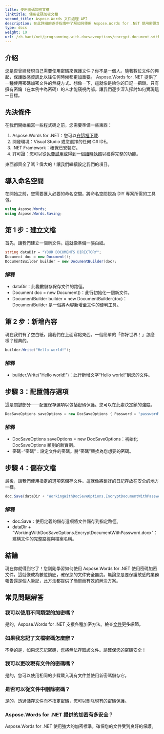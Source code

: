 ```yaml
---
title: 使用密碼加密文檔
linktitle: 使用密碼加密文檔
second_title: Aspose.Words 文件處理 API
description: 在此詳細的逐步指南中了解如何使用 Aspose.Words for .NET 使用密碼加密文件。輕鬆保護您的敏感資訊。
type: docs
weight: 10
url: /zh-hant/net/programming-with-docsaveoptions/encrypt-document-with-password/
---
```

## 介紹

您是否曾經發現自己需要使用密碼來保護文件？你不是一個人。隨著數位文件的興起，保護敏感資訊比以往任何時候都更加重要。 Aspose.Words for .NET 提供了一種使用密碼加密文件的無縫方式。想像一下，這就像是給你的日記一把鎖。只有擁有密鑰（在本例中為密碼）的人才能窺視內部。讓我們逐步深入探討如何實現這一目標。

## 先決條件

在我們開始編寫一些程式碼之前，您需要準備一些東西：
1.  Aspose.Words for .NET：您可以[在這裡下載](https://releases.aspose.com/words/net/).
2. 開發環境：Visual Studio 或您選擇的任何 C# IDE。
3. .NET Framework：確保已安裝它。
4. 許可證：您可以從[免費試用](https://releases.aspose.com/)或得到一個[臨時執照](https://purchase.aspose.com/temporary-license/)以獲得完整的功能。

東西都齊全了嗎？偉大的！讓我們繼續設定我們的項目。

## 導入命名空間

在開始之前，您需要匯入必要的命名空間。將命名空間視為 DIY 專案所需的工具包。

```csharp
using Aspose.Words;
using Aspose.Words.Saving;
```

## 第 1 步：建立文檔

首先，讓我們建立一個新文件。這就像準備一張白紙。

```csharp
string dataDir = "YOUR DOCUMENTS DIRECTORY";
Document doc = new Document();
DocumentBuilder builder = new DocumentBuilder(doc);
```

### 解釋

- dataDir：此變數儲存保存文件的路徑。
- Document doc = new Document()：此行初始化一個新文件。
- DocumentBuilder builder = new DocumentBuilder(doc)：DocumentBuilder 是一個將內容新增至文件的便利工具。

## 第 2 步：新增內容

現在我們有了空白紙，讓我們在上面寫點東西。一個簡單的「你好世界！」怎麼樣？經典的。

```csharp
builder.Write("Hello world!");
```

### 解釋

- builder.Write("Hello world!")：此行新增文字“Hello world!”到您的文件。

## 步驟 3：配置儲存選項

這是關鍵部分——配置保存選項以包括密碼保護。您可以在此處決定鎖的強度。

```csharp
DocSaveOptions saveOptions = new DocSaveOptions { Password = "password" };
```

### 解釋

- DocSaveOptions saveOptions = new DocSaveOptions：初始化 DocSaveOptions 類別的新實例。
- 密碼=“密碼”：設定文件的密碼。將“密碼”替換為您想要的密碼。

## 步驟 4：儲存文檔

最後，讓我們使用指定的選項來儲存文件。這就像將鎖好的日記存放在安全的地方一樣。

```csharp
doc.Save(dataDir + "WorkingWithDocSaveOptions.EncryptDocumentWithPassword.docx", saveOptions);
```

### 解釋

- doc.Save：使用定義的儲存選項將文件儲存到指定路徑。
- dataDir + "WorkingWithDocSaveOptions.EncryptDocumentWithPassword.docx"：建構文件的完整路徑與檔案名稱。

## 結論

現在你就得到它了！您剛剛學習如何使用 Aspose.Words for .NET 使用密碼加密文件。這就像成為數位鎖匠，確保您的文件安全無虞。無論您是要保護敏感的業務報告還是個人筆記，此方法都提供了簡單而有效的解決方案。

## 常見問題解答

### 我可以使用不同類型的加密嗎？
是的，Aspose.Words for .NET 支援各種加密方法。檢查[文件](https://reference.aspose.com/words/net/)更多細節。

### 如果我忘記了文檔密碼怎麼辦？
不幸的是，如果您忘記密碼，您將無法存取該文件。請確保您的密碼安全！

### 我可以更改現有文件的密碼嗎？
是的，您可以使用相同的步驟載入現有文件並使用新密碼儲存它。

### 是否可以從文件中刪除密碼？
是的，透過儲存文件而不指定密碼，您可以刪除現有的密碼保護。

### Aspose.Words for .NET 提供的加密有多安全？
Aspose.Words for .NET 使用強大的加密標準，確保您的文件受到良好的保護。